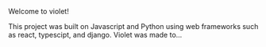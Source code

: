 Welcome to violet!

This project was built on Javascript and Python using web frameworks such as react, typescipt, and django. Violet was made to...